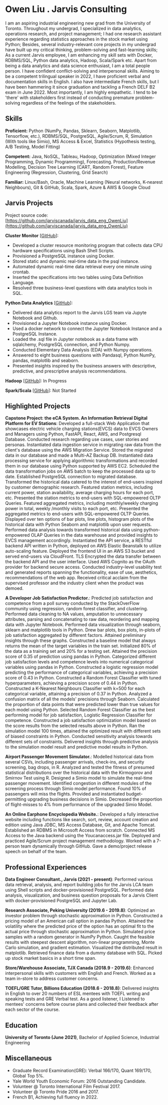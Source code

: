 # Owen Liu . Jarvis Consulting

I am an aspiring industrial engineering new grad from the University of Toronto. Throughout my undergrad, I specialized in data analytics, operations research, and project management; I had one research assistant experience regarding statistics approaches in the stock market using Python; Besides, several industry-relevant core projects in my undergrad have built up my critical thinking, problem-solving and fast-learning skills; As a current Jarvis employee, I am enhancing my skill sets with Docker, RDBMS/SQL, Python data analytics, Hadoop, Scala/Spark etc. Apart from being a data analytics and data science enthusiast, I am a total people person. I have confident conflict-solving and interpersonal skills. Aiming to be a competent trilingual speaker in 2022, I have proficient verbal and documentation skills in English. I also have intermediate French skills, but I have been hammering it since graduation and tackling a French DELF B2 exam in June 2022. Most importantly, I am highly empathetic. I tend to be 'there' with stakeholders first instead of conducting premature problem-solving regardless of the feelings of the stakeholders.

## Skills

**Proficient:** Python (NumPy, Pandas, Sklearn, Seaborn, Matplotlib, Tensorflow, etc.), RDBMS/SQL, PostgreSQL, Agile/Scrum, R, Simulation (With tools like Simio), MS Access & Excel, Statistics (Hypothesis testing, A/B Testing, Model Fitting)

**Competent:** Java, NoSQL, Tableau, Hadoop, Optimization (Mixed Integer Programming, Dynamic Programming), Forecasting. Production/Revenue Modelling, Decision Tree Learning (CART, Random Forest), Feature Engineering (Regression, Clustering, Grid Search)

**Familiar:** Linux/Bash, Oracle, Machine Learning (Neural networks, K-nearest Neighbours), Git & GitHub, Scala, Spark, Azure & AWS & Google Cloud

## Jarvis Projects

Project source code: [https://github.com/jarviscanada/jarvis_data_eng_OwenLiu](https://github.com/jarviscanada/jarvis_data_eng_OwenLiu)


**Cluster Monitor** [[GitHub](https://github.com/jarviscanada/jarvis_data_eng_OwenLiu/tree/masterhttps://github.com/jarviscanada/jarvis_data_eng_OwenLiu/tree/develop/linux_sql)]:
      
  - Developed a cluster resource monitoring program that collects data CPU hardware specifications using Bash Shell Scripts.
  - Provisioned a PostgreSQL instance using Docker.
  - Stored static and dynamic real-time data in the psql instance.
  - Automated dynamic real-time data retrieval every one minute using crontab.
  - Inserted the specifications into two tables using Data Definition Language.
  - Resolved three business-level questions with data analytics tools in SQL.

**Python Data Analytics** [[GitHub](https://github.com/jarviscanada/jarvis_data_eng_OwenLiu/tree/master/python_data_anlytics)]:
      
  - Delivered data analytics report to the Jarvis LGS team via Jupyte Notebook and Github.
  - Provisioned a Jupyter Notebook instance using Docker.
  - Used a docker network to connect the Jupyter Notebook Instance and a PostgreSQL Instance.
  - Loaded the .sql file in Jupyter notebook as a data frame with sqlalchemy, PostgreSQL connection, and Python Numpy.
  - Conducted Elementary Data Analysis (EDA) with Numpy operations.
  - Answered to eight business questions with Pandasql, Python NumPy, pandas, matplotlib and seaborn.
  - Presented insights inspired by the business answers with descriptive, predictive, and prescriptive analysis recommendations.

**Hadoop** [[GitHub](https://github.com/jarviscanada/jarvis_data_eng_OwenLiu/tree/master/hadoop)]: In Progress

**Spark/Scala** [[GitHub](https://github.com/jarviscanada/jarvis_data_eng_OwenLiu/tree/master/spark)]: Not Started


## Highlighted Projects
**Capstone Project: the eCA System. An Information Retrieval Digital Platform for EV Stations**:  Developed a full-stack Web Application that showcases electric vehicle charging stations(EVCS) data to EVCS Owners and Managers using Python, FastAPI, React, AWS, and Postgresql Database. Conducted research regarding use cases, user stories and personas. Instantiated data ingestion service in migrating raw data from the client's database using the AWS Migration Service. Stored the migrated data in our database and made a Multi-AZ Backup DB. Instantiated data processing service for applying algorithmic transformations and recorded them in our database using Python supported by AWS EC2. Scheduled the data transformation jobs on AWS batch to keep the processed data up to date. Established PostgreSQL connection to migrated database. Transformed the historical data catered to the interest of end-users inspired by customer demographic research. Featured station metrics, including current power, station availability, average charging hours for each port, etc. Presented the station metrics to end-users with SQL-empowered OLTP Queries. Featured aggregated metrics, including monthly/weekly charging power in total, weekly /monthly visits to each port, etc. Presented the aggregated metrics to end-users with SQL-empowered OLTP Queries. Displayed over ten options of bar plots, line plots, histogram plots of the historical data with Python Seaborn and matplotlib upon user requests. Performed data analysis towards transformed historical data using python-empowered OLAP Queries in the data warehouse and provided insights to EVCS management accordingly. Instantiated the API service, a RESTful backend API written in Python, deployed on AWS Elastic Beanstalk to utilize auto-scaling feature. Deployed the frontend UI in an AWS S3 bucket and served end-users via CloudFront. TLS Encrypted the data transfer between the backend API and the user interface. Used AWS Cognito as the OAuth provider for backend secure access. Conducted industry-level usability test and generated reports spanning the functionality, ease of use, aesthetics, recommendations of the web app. Received critical acclaim from the supervised professor and the industry client when the product was demoed. 

**A Developer Job Satisfaction Predictor.**:  Predicted job satisfaction and competence from a poll survey conducted by the StackOverFlow community using regression, random forest classifier, and clustering. Performed data cleaning to NA values, amputation to unnecessary attributes, parsing and concatenating to raw data, reordering and mapping data with Jupyter Notebook. Performed data visualization through seaborn, sklearn and matplotlib tools in Python. Drew bar plots, box plots, in-plots of job satisfaction aggregated by different factors. Attained preliminary insights through these graphs. Constructed a baseline model that always returns the mean of the target variables in the train set. Initialized 80% of the data as a training set and 20% for a testing set. Attained the precision score of 0.35 of prediction using pandas in Python. Categorized different job satisfaction levels and competence levels into numerical categorical variables using pandas in Python. Constructed a logistic regression model predicting the performance of categorical variables, achieving a precision score of 0.43 in Python. Constructed a Random Forest Classifier with tuned hyperparameters, achieving a precision score of 0.44 in Python. Constructed a K-Nearest Neighbours Classifier with k=500 for each categorical variable, attaining a precision of 0.37 in Python. Analyzed a confusion matrix of all the models' precisions through Seaborn. Calculated the proportion of data points that were predicted lower than true values for each model using Python. Selected Random Forest Classifier as the best performing model for job satisfaction, Logistic Regression Classifier for competence. Constructed a job satisfaction optimization model based on the score results from the selected results above in Python. Ran the simulation model 100 times, attained the optimized result with different sets of biased constraints in Python. Conducted sensitivity analysis towards different sets of constraints. Delivered insights through predictive analysis to the simulation model result and predictive model results in Python. 

**Airport Passenger Movement Simulator.**:  Modelled historical data from several CSVs, including passenger arrivals, check-ins, and security screening, bag drops, in R. Analyzed and tested the fitness of presumed statistical distributions over the historical data with the Kirmogorov and Smirnov Test using R. Designed a Simio model to simulate the real-time passenger movement. Identified congestion in different modules of the screening process through Simio model performance. Found 10% of passengers will miss the flights. Provided and instantiated budget-permitting upgrading business decisions in Simio. Decreased the proportion of flight-misses to 4% from performance of the upgraded Simio Model.

**An Online Earphone Encyclopedia Website.**:  Developed a fully interactive website including functions like search, sort, review, account creation and edition using Java JDBC, MS Access Database, Git, and Apache Tomcat. Established an RDBMS in Microsoft Access from scratch. Connected MS Access to the Java backend using the Youcanaccess.jar file. Deployed and practiced Agile/Scrum project management methodology. Worked with a 7-person team dynamically through GitHub. Gave a demo/project release speech on behalf of the team.


## Professional Experiences

**Data Engineer Consultant., Jarvis (2021 - present)**: Performed various data retrieval, analysis, and report building jobs for the Jarvis LCA team using Shell scripts and docker-provisioned PostgreSQL. Performed data analysis, visualization, and business question proposals for a Jarvis Client with docker-provisioned PostgreSQL and Jupyter Lab. 

**Research Associate, Peking University (2019.6 - 2019.8)**: Optimized an investor problem through stochastic approximation in Python. Constructed a pricing model of an American call option in pandas Python. Attained the volatility where the predicted price of the option has an optimal fit to the actual price through stochastic approximation in Python. Simulated price samples with a random generator in NumPy Python. Caught the feasible results with steepest descent algorithm, non-linear programming, Monte Carlo simulation, and gradient estimation. Visualized the distributed result in matplotlib. Retrieved finance data from a dummy database with SQL. Picked up stock market basics in a short time span.

**Store/Warehouse Associate, TJX Canada (2018.9 - 2019.6)**:  Enhanced interpersonal skills with customers with English and French. Worked as a team in-store to address customer concerns.

**TOEFL/GRE Tutor, Billions Education (2018.6 - 2018.8)**:  Delivered insights in English to over 20 numbers of ESL mentees with TOEFL writing and speaking tests and GRE Verbal test. As a good listener, I Listened to mentees' concerns before course plans and collected their feedback after each sector of the course. 


## Education
**University of Toronto (June 2021)**, Bachelor of Applied Science, Industrial Engineering


## Miscellaneous
- Graduate Record Examination(GRE): Verbal 166/170, Quant 169/170, Global Top 5%.
- Yale World Youth Economic Forum: 2016 Outstanding Candidate.
- Volunteer @ Toronto International Film Festival 2017.
- Volunteer @ Toronto Pride 2016 and 2017.
- French B1, Achieving full fluency in 2022.
